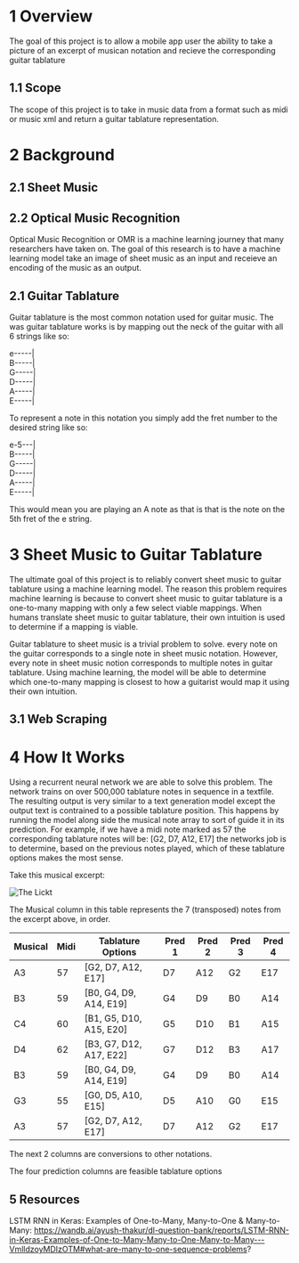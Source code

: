 <h1>1 Overview</h1>
The goal of this project is to allow a mobile app user the ability to take a picture of an excerpt of musican notation and recieve the corresponding guitar tablature 

<h2>1.1 Scope</h2>
The scope of this project is to take in music data from a format such as midi or music xml and return a guitar tablature representation. 

<h1>2 Background</h1>
<h2>2.1 Sheet Music</h2>

<h2>2.2 Optical Music Recognition</h2>
Optical Music Recognition or OMR is a machine learning journey that many researchers have taken on. The goal of this research is to have a machine learning model take an image of sheet music as an input and receieve an encoding of the music as an output. 
<h2>2.1 Guitar Tablature</h2>
Guitar tablature is the most common notation used for guitar music. The was guitar tablature works is by mapping out the neck of the guitar with all 6 strings like so:

e-----|\
B-----|\
G-----|\
D-----|\
A-----|\
E-----|

To represent a note in this notation you simply add the fret number to the desired string like so:

e-5---|\
B-----|\
G-----|\
D-----|\
A-----|\
E-----|

This would mean you are playing an A note as that is that is the note on the 5th fret of the e string. 

<h1>3 Sheet Music to Guitar Tablature</h1>
The ultimate goal of this project is to reliably convert sheet music to guitar tablature using a machine learning model. The reason this problem requires machine learning is because to convert sheet music to guitar tablature is a one-to-many mapping with only a few select viable mappings. When humans translate sheet music to guitar tablature, their own intuition is used to determine if a mapping is viable. 

Guitar tablature to sheet music is a trivial problem to solve. every note on the guitar corresponds to a single note in sheet music notation. However, every note in sheet music notion corresponds to multiple notes in guitar tablature. Using machine learning, the model will be able to determine which one-to-many mapping is closest to how a guitarist would map it using their own intuition.


<h2>3.1 Web Scraping</h2>


<h1>4 How It Works</h1>
Using a recurrent neural network we are able to solve this problem. The network trains on over 500,000 tablature notes in sequence in a textfile. The resulting output is very similar to a text generation model except the output text is contrained to a possible tablature position. This happens by running the model along side the musical note array to sort of guide it in its prediction. For example, if we have a midi note marked as 57 the corresponding tablature notes will be: [G2, D7, A12, E17] the networks job is to determine, based on the previous notes played, which of these tablature options makes the most sense. 

Take this musical excerpt:

![The Lickt](https://b.thumbs.redditmedia.com/w1V7Zqnl2mmeuzw-1S6VaTAlGHlB5BQX1vf57279wpA.png)

The Musical column in this table represents the 7 (transposed) notes from the excerpt above, in order.

| Musical | Midi | Tablature Options       | Pred 1 | Pred 2 | Pred 3 | Pred 4 |
|---------|------|-------------------------|--------|--------|--------|--------|
| A3      | 57   | [G2, D7, A12, E17]      | D7     | A12    | G2     | E17    |
| B3      | 59   | [B0, G4, D9, A14, E19]  | G4     | D9     | B0     | A14    |
| C4      | 60   | [B1, G5, D10, A15, E20] | G5     | D10    | B1     | A15    |
| D4      | 62   | [B3, G7, D12, A17, E22] | G7     | D12    | B3     | A17    |
| B3      | 59   | [B0, G4, D9, A14, E19]  | G4     | D9     | B0     | A14    |
| G3      | 55   | [G0, D5, A10, E15]      | D5     | A10    | G0     | E15    |
| A3      | 57   | [G2, D7, A12, E17]      | D7     | A12    | G2     | E17    |

The next 2 columns are conversions to other notations.

The four prediction columns are feasible tablature options

<h2>5 Resources</h2>

LSTM RNN in Keras: Examples of One-to-Many, Many-to-One & Many-to-Many: https://wandb.ai/ayush-thakur/dl-question-bank/reports/LSTM-RNN-in-Keras-Examples-of-One-to-Many-Many-to-One-Many-to-Many---VmlldzoyMDIzOTM#what-are-many-to-one-sequence-problems?
 
